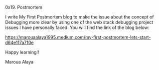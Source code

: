 0x19. Postmortem

I write My First Postmortem blog to make the issue about the concept of Debugging more clear by using one of the web stack debugging project issues I have personally faced.
You will find the link of the blog below:

https://marouaalaya1995.medium.com/my-first-postmortem-lets-start-d64e117a710e

Happy learning!!

Maroua Alaya
